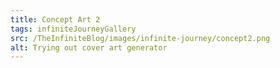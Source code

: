 ```yaml
---
title: Concept Art 2
tags: infiniteJourneyGallery
src: /TheInfiniteBlog/images/infinite-journey/concept2.png
alt: Trying out cover art generator
---
```

